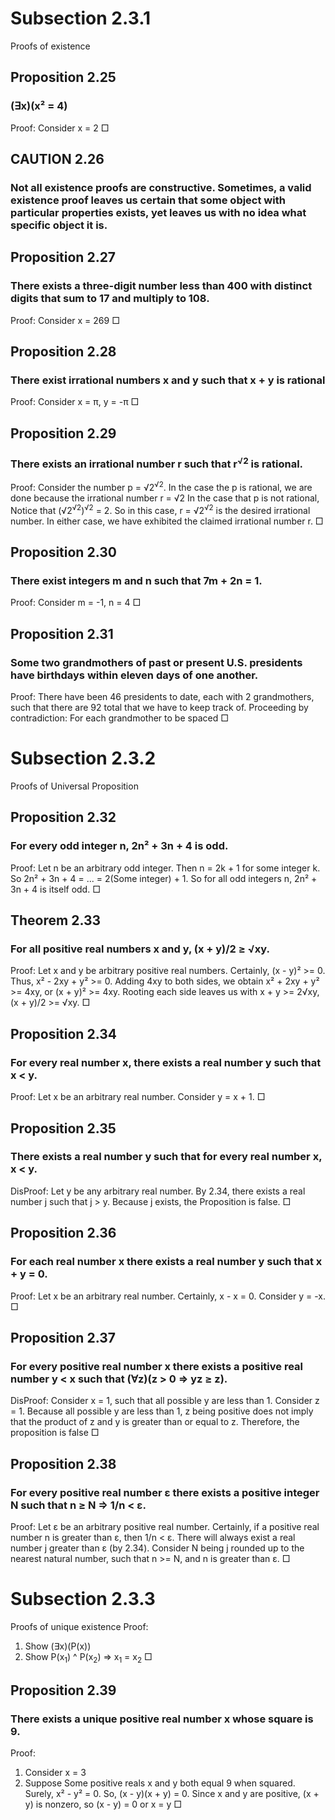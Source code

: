 # Subsection 2.3.1
Proofs of existence

## Proposition 2.25
### (∃x)(x² = 4)
Proof:
Consider x = 2
□

## CAUTION 2.26
### Not all existence proofs are constructive. Sometimes, a valid existence proof leaves us certain that some object with particular properties exists, yet leaves us with no idea what specific object it is.

## Proposition 2.27
### There exists a three-digit number less than 400 with distinct digits that sum to 17 and multiply to 108.
Proof:
Consider x = 269
□

## Proposition 2.28
### There exist irrational numbers x and y such that x + y is rational
Proof:
Consider x = π, y = -π
□

## Proposition 2.29
### There exists an irrational number r such that r<sup>√2</sup> is rational.
Proof:
    Consider the number p =  √2<sup>√2</sup>.
    In the case the p is rational, we are done because the irrational number r = √2
    In the case that p is not rational, Notice that (√2<sup>√2</sup>)<sup>√2</sup> = 2.
    So in this case, r = √2<sup>√2</sup> is the desired irrational number.
    In either case, we have exhibited the claimed irrational number r.
□

## Proposition 2.30
### There exist integers m and n such that 7m + 2n = 1.
Proof:
Consider m = -1, n = 4
□

## Proposition 2.31
### Some two grandmothers of past or present U.S. presidents have birthdays within eleven days of one another.
Proof:
There have been 46 presidents to date, each with 2 grandmothers, such that there are 92 total that we have to keep track of.
Proceeding by contradiction:
For each grandmother to be spaced 
□

# Subsection 2.3.2
Proofs of Universal Proposition

## Proposition 2.32
### For every odd integer n, 2n² + 3n + 4 is odd.
Proof:
Let n be an arbitrary odd integer.
Then n = 2k + 1 for some integer k.
So 2n² + 3n + 4 = ... = 2(Some integer) + 1.
So for all odd integers n, 2n² + 3n + 4 is itself odd.
□

## Theorem 2.33
### For all positive real numbers x and y, (x + y)/2 ≥ √xy.

Proof:
Let x and y be arbitrary positive real numbers.
Certainly, (x - y)² >= 0.
Thus, x² - 2xy + y² >= 0.
Adding 4xy to both sides,
we obtain x² + 2xy + y² >= 4xy, or (x + y)² >= 4xy.
Rooting each side leaves us with
x + y >= 2√xy,
(x + y)/2 >= √xy.
□

## Proposition 2.34
### For every real number x, there exists a real number y such that x < y.
Proof:
Let x be an arbitrary real number.
Consider y = x + 1.
□

## Proposition 2.35
### There exists a real number y such that for every real number x, x < y.
DisProof:
Let y be any arbitrary real number.
By 2.34, there exists a real number j such that j > y.
Because j exists, the Proposition is false.
□


## Proposition 2.36
### For each real number x there exists a real number y such that x + y = 0.
Proof:
Let x be an arbitrary real number.
Certainly, x - x = 0.
Consider y = -x.
□

## Proposition 2.37
### For every positive real number x there exists a positive real number y < x such that (∀z)(z > 0 ⇒ yz ≥ z).
DisProof:
Consider x = 1, such that all possible y are less than 1.
Consider z = 1.
Because all possible y are less than 1, z being positive does not imply that the product of z and y is greater than or equal to z.
Therefore, the proposition is false
□

## Proposition 2.38
### For every positive real number ε there exists a positive integer N such that n ≥ N ⇒ 1/n < ε.
Proof:
Let ε be an arbitrary positive real number.
Certainly, if a positive real number n is greater than ε, then 1/n < ε.
There will always exist a real number j greater than ε (by 2.34).
Consider N being j rounded up to the nearest natural number,
such that n >= N, and n is greater than ε.
□

# Subsection 2.3.3
Proofs of unique existence
Proof:
1. Show (∃x)(P(x))
2. Show P(x<sub>1</sub>) ^ P(x<sub>2</sub>) ⇒ x<sub>1</sub> = x<sub>2</sub>
□

## Proposition 2.39
### There exists a unique positive real number x whose square is 9.
Proof:
1. Consider x = 3
2. Suppose Some positive reals x and y both equal 9 when squared.
    Surely, x² - y² = 0.
    So, (x - y)(x + y) = 0.
    Since x and y are positive, (x + y) is nonzero,
    so (x - y) = 0 or x = y
□


